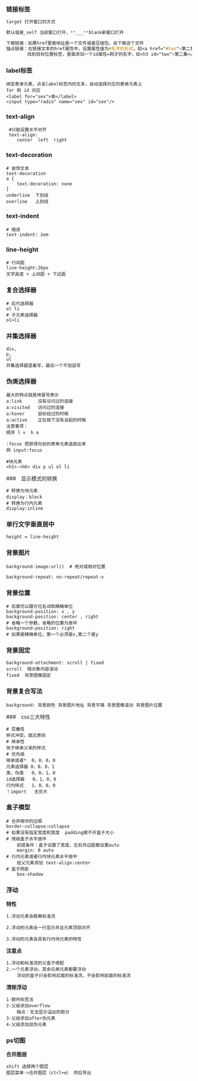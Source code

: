 ### 链接标签

```css
target 打开窗口的方式  

默认值是_self 当前窗口打开，**___**blank新窗口打开 

下载链接：如果href里面地址是一个文件或者压缩包，会下载这个文件
锚点链接：在链接文本的href属性中，设置属性值为#名字的形式，如<a href="#two">第二集</a>
		找到目标位置标签，里面添加一个id属性=刚才的名字，如<h3 id="two">第二集</h3>
```

### label标签

```shell
绑定表单元素，点击label标签内的文本，自动选择对应的表单元素上
for 和 id 对应
<label for="sex">男</label>
<input type="radio" name="sex" id="sex"/>
```

### text-align

```shell
 #只能设置水平对齐
 text-align:
 	center  left  right
```

### text-decoration

```shell
# 装饰文本
text-decoration
a {
	text-decoration: none
}
underline  下划线
overline   上划线
```

### text-indent

```shell
# 缩进
text-indent: 2em
```

### line-height

```shell
# 行间距
line-height:26px
文字高度 + 上间距 + 下边距
```

### 复合选择器

```shell
# 后代选择器
ol li
# 子元素选择器
ol>li
```

### 并集选择器

```shell
div,
p,
ul
并集选择器竖着写，最后一个不加逗号
```

### 伪类选择器

```shell
最大的特点就是用冒号表示
a:link      没有访问过的连接
a:visited   访问过的连接
a:hover     鼠标经过的时候
a:active    正在按下没有谈起的时候
注意事项：
顺序 l v  h a

:focus 把获得光标的表单元素选取出来
例 input:focus
```

```shell
#块元素
<h1>-<h6> div p ul ol li
```

###　显示模式的转换

```shell
# 转换为块元素
display：block
# 转换为行内元素
display:inline
```

### 单行文字垂直居中

```shell
height = line-height
```

### 背景图片

```shell
background-image:url()  # 绝对或相对位置

background-repeat: no-repeat/repeat-x
```

### 背景位置

```shell
# 后面可以跟方位名词和精确单位
background-position: x , y
background-position: center , right
# 省略一个参数，省略的位置为居中
background-position: right
# 如果是精确单位，第一个必须是x,第二个是y
```

### 背景固定

```shell
background-attachment: scroll | fixed
scroll  随对象内容滚动
fixed  背景图像固定
```

### 背景复合写法

```shell
background: 背景颜色 背景图片地址 背景平铺 背景图像滚动 背景图片位置
```

###　css三大特性

```shell
# 层叠性
样式冲突，就近原则
# 继承性
孩子继承父亲的样式
# 优先级
继承或者*  0，0，0，0
元素选择器 0，0，0，1
类，伪类   0，0，1，0
id选择器   0，1，0，0
行内样式   1，0，0，0
！import   无穷大
```

### 盒子模型

```shell
# 合并相邻的边框
border-collapse:collapse
# 如果没有指定宽度和宽度  padding撑不开盒子大小
# 快级盒子水平居中
	前提条件：盒子设置了宽度，左右外边距都设置auto
	margin: 0 auto
# 行内元素或者行内块元素水平居中
	给父元素添加 text-align:center
# 盒子阴影 
	box-shadow
```

### 浮动

**特性**

```shell
1.浮动元素会脱离标准流

2.浮动的元素会一行显示并且元素顶部对齐

3.浮动的元素会具有行内块元素的特性
```

**注意点**

```shell
1.浮动和标准流的父盒子搭配
2.一个元素浮动，其余兄弟元素都要浮动
	浮动的盒子只会影响后面的标准流，不会影响前面的标准流
```

**清除浮动**

```shell
1-额外标签法
2-父级添加overflow
	缺点：无法显示溢出的部分
3-父级添加after伪元素
4-父级添加双伪元素
```

### ps切图

**合并图层**

```shell
shift 选择两个图层
图层菜单->合并图层（ctrl+e） 然后导出
```







